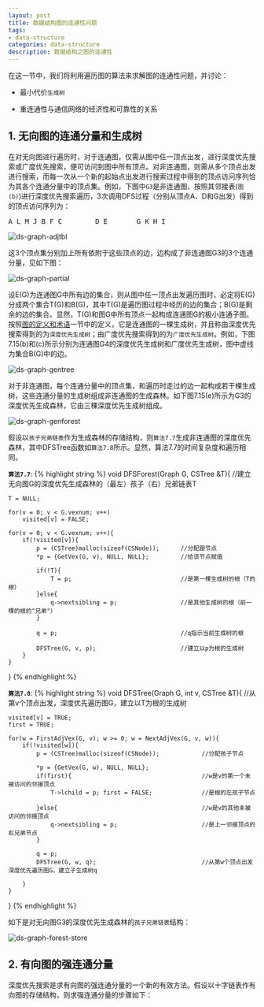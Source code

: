 ```yaml
---
layout: post
title: 数据结构图的连通性问题
tags:
- data-structure
categories: data-structure
description: 数据结构之图的连通性
---
```



在这一节中，我们将利用遍历图的算法来求解图的连通性问题，并讨论：

* 最小代价```生成树```

* 重连通性与通信网络的经济性和可靠性的关系

<!-- more -->


## 1. 无向图的连通分量和生成树

在对无向图进行遍历时，对于连通图，仅需从图中任一顶点出发，进行深度优先搜索或广度优先搜索，便可访问到图中所有顶点。对非连通图，则需从多个顶点出发进行搜索，而每一次从一个新的起始点出发进行搜索过程中得到的顶点访问序列恰为其各个连通分量中的顶点集。例如，下图中```G3```是非连通图，按照其邻接表(```图(b)```)进行深度优先搜索遍历，3次调用DFS过程（分别从顶点A、D和G出发）得到的顶点访问序列为：
<pre>
A L M J B F C        D E       G K H I
</pre>

![ds-graph-adjtbl](https://ivanzz1001.github.io/records/assets/img/data_structure/ds_graph_adjtbl.jpg)

这3个顶点集分别加上所有依附于这些顶点的边，边构成了非连通图G3的3个连通分量，见如下图：

![ds-graph-partial](https://ivanzz1001.github.io/records/assets/img/data_structure/ds_graph_partial.jpg)


设E(G)为连通图G中所有边的集合，则从图中任一顶点出发遍历图时，必定将E(G)分成两个集合T(G)和B(G)，其中T(G)是遍历图过程中经历的边的集合；B(G)是剩余的边的集合。显然，T(G)和图G中所有顶点一起构成连通图G的极小连通子图。按照[图的定义和术语](https://ivanzz1001.github.io/records/post/data-structure/2018/07/16/ds-graph)一节中的定义，它是连通图的一棵生成树，并且称由深度优先搜索得到的为```深度优先生成树```；由广度优先搜索得到的为```广度优先生成树```。例如，下图7.15(b)和(c)所示分别为连通图G4的深度优先生成树和广度优先生成树，图中虚线为集合B(G)中的边。

![ds-graph-gentree](https://ivanzz1001.github.io/records/assets/img/data_structure/ds_graph_gentree.jpg)

对于非连通图，每个连通分量中的顶点集，和遍历时走过的边一起构成若干棵生成树，这些连通分量的生成树组成非连通图的生成森林。如下图7.15(e)所示为G3的深度优先生成森林，它由三棵深度优先生成树组成。

![ds-graph-genforest](https://ivanzz1001.github.io/records/assets/img/data_structure/ds_graph_genforest.jpg)

假设以```孩子兄弟链表```作为生成森林的存储结构，则```算法7.7```生成非连通图的深度优先森林，其中DFSTree函数如```算法7.8```所示。显然，算法7.7的时间复杂度和遍历相同。

**```算法7.7```**:
{% highlight string %}
void DFSForest(Graph G, CSTree &T){
	//建立无向图G的深度优先生成森林的（最左）孩子（右）兄弟链表T
	
	T = NULL;
	
	for(v = 0; v < G.vexnum; v++)
		visited[v] = FALSE;
		
	for(v = 0; v < G.vexnum; v++){
		if(!visited[v]){
			p = (CSTree)malloc(sizeof(CSNode));      //分配跟节点
			*p = {GetVex(G, v), NULL, NULL};         //给该节点赋值
			
			if(!T){
				T = p;                               //是第一棵生成树的根（T的根）
			}else{
				q->nextsibling = p;                  //是其他生成树的根（前一棵的根的"兄弟"）
			}
			
			q = p;                                   //q指示当前生成树的根
			
			DFSTree(G, v, p);                        //建立以p为根的生成树
		}
	}

}
{% endhighlight %}

**```算法7.8```**:
{% highlight string %}
void DFSTree(Graph G, int v, CSTree &T){
	//从第v个顶点出发，深度优先遍历图G，建立以T为根的生成树
	
	visited[v] = TRUE;
	first = TRUE;
	
	for(w = FirstAdjVex(G, v); w >= 0; w = NextAdjVex(G, v, w)){
		if(!visited[w]){
			p = (CSTree)malloc(sizeof(CSNode));            //分配孩子节点
			
			*p = {GetVex(G, w), NULL, NULL};
			if(first){                                     //w是v的第一个未被访问的邻接顶点
				T->lchild = p; first = FALSE;              //是根的左孩子节点
				
			}else{                                         //w是v的其他未被访问的邻接顶点
				q->nextsibling = p;                        //是上一邻接顶点的右兄弟节点
			} 
			
			q = p;
			DFSTree(G, w, q);                              //从第w个顶点出发深度优先遍历图G，建立子生成树q
		
		}
	}
}
{% endhighlight %}

如下是对无向图G3的深度优先生成森林的```孩子兄弟链表```结构：

![ds-graph-forest-store](https://ivanzz1001.github.io/records/assets/img/data_structure/ds_graph_forest_store.jpg)


## 2. 有向图的强连通分量

深度优先搜索是求有向图的强连通分量的一个新的有效方法。假设以十字链表作有向图的存储结构，则求强连通分量的步骤如下：



<br />
<br />


